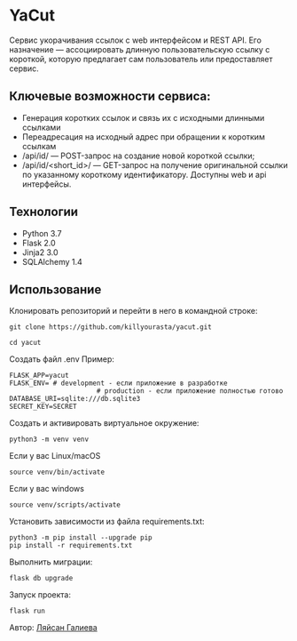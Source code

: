 # YaCut
Сервис укорачивания ссылок с web интерфейсом и REST API. Его назначение — ассоциировать длинную пользовательскую ссылку с короткой, которую предлагает сам пользователь или предоставляет сервис.

## Ключевые возможности сервиса:
- Генерация коротких ссылок и связь их с исходными длинными ссылками
- Переадресация на исходный адрес при обращении к коротким ссылкам
- /api/id/ — POST-запрос на создание новой короткой ссылки;
- /api/id/<short_id>/ — GET-запрос на получение оригинальной ссылки по указанному короткому идентификатору.
Доступны web и api интерфейсы.

## Технологии
- Python 3.7
- Flask 2.0
- Jinja2 3.0
- SQLAlchemy 1.4
## Использование
Клонировать репозиторий и перейти в него в командной строке:

```
git clone https://github.com/killyourasta/yacut.git
```
```
cd yacut
```
Создать файл .env Пример:
```
FLASK_APP=yacut
FLASK_ENV= # development - если приложение в разработке
					  # production - если приложение полностью готово
DATABASE_URI=sqlite:///db.sqlite3
SECRET_KEY=SECRET
```
Cоздать и активировать виртуальное окружение:
```
python3 -m venv venv
```
Если у вас Linux/macOS
```
source venv/bin/activate
```
Если у вас windows

```
source venv/scripts/activate
```
Установить зависимости из файла requirements.txt:

```
python3 -m pip install --upgrade pip
pip install -r requirements.txt
```
Выполнить миграции:

```
flask db upgrade
```
Запуск проекта:

```
flask run
```
Автор: [Ляйсан Галиева](https://github.com/killyourasta)
